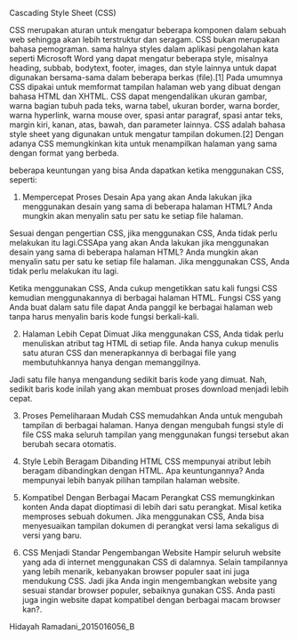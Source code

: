 Cascading Style Sheet (CSS) 

CSS merupakan aturan untuk mengatur beberapa komponen dalam sebuah web sehingga akan lebih terstruktur dan seragam. CSS bukan merupakan bahasa pemograman. sama halnya styles dalam aplikasi pengolahan kata seperti Microsoft Word yang dapat mengatur beberapa style, misalnya heading, subbab, bodytext, footer, images, dan style lainnya untuk dapat digunakan bersama-sama dalam beberapa berkas (file).[1] Pada umumnya CSS dipakai untuk memformat tampilan halaman web yang dibuat dengan bahasa HTML dan XHTML. CSS dapat mengendalikan ukuran gambar, warna bagian tubuh pada teks, warna tabel, ukuran border, warna border, warna hyperlink, warna mouse over, spasi antar paragraf, spasi antar teks, margin kiri, kanan, atas, bawah, dan parameter lainnya. CSS adalah bahasa style sheet yang digunakan untuk mengatur tampilan dokumen.[2] Dengan adanya CSS memungkinkan kita untuk menampilkan halaman yang sama dengan format yang berbeda.

beberapa keuntungan yang bisa Anda dapatkan ketika menggunakan CSS, seperti:

1. Mempercepat Proses Desain
Apa yang akan Anda lakukan jika menggunakan desain yang sama di beberapa halaman HTML? Anda mungkin akan menyalin satu per satu ke setiap file halaman.

Sesuai dengan pengertian CSS, jika menggunakan CSS, Anda tidak perlu melakukan itu lagi.CSSApa yang akan Anda lakukan jika menggunakan desain yang sama di beberapa halaman HTML? Anda mungkin akan menyalin satu per satu ke setiap file halaman. Jika menggunakan CSS, Anda tidak perlu melakukan itu lagi.

Ketika menggunakan CSS, Anda cukup mengetikkan satu kali fungsi CSS kemudian menggunakannya di berbagai halaman HTML. Fungsi CSS yang Anda buat dalam satu file dapat Anda panggil ke berbagai halaman web tanpa harus menyalin baris kode fungsi berkali-kali.

2. Halaman Lebih Cepat Dimuat
Jika menggunakan CSS, Anda tidak perlu menuliskan atribut tag HTML di setiap file. Anda hanya cukup menulis satu aturan CSS dan menerapkannya di berbagai file yang membutuhkannya hanya dengan memanggilnya.

Jadi satu file hanya mengandung sedikit baris kode yang dimuat. Nah, sedikit baris kode inilah yang akan membuat proses download menjadi lebih cepat.

3. Proses Pemeliharaan Mudah
CSS memudahkan Anda untuk mengubah tampilan di berbagai halaman. Hanya dengan mengubah fungsi style di file CSS maka seluruh tampilan yang menggunakan fungsi tersebut akan berubah secara otomatis.

4. Style Lebih Beragam Dibanding HTML
CSS mempunyai atribut lebih beragam dibandingkan dengan HTML. Apa keuntungannya? Anda mempunyai lebih banyak pilihan tampilan halaman website. 

5. Kompatibel Dengan Berbagai Macam Perangkat
CSS memungkinkan konten Anda dapat dioptimasi di lebih dari satu perangkat. Misal ketika memproses sebuah dokumen. Jika menggunakan CSS, Anda bisa menyesuaikan tampilan dokumen di perangkat versi lama sekaligus di versi yang baru.

6. CSS Menjadi Standar Pengembangan Website
Hampir seluruh website yang ada di internet menggunakan CSS di dalamnya. Selain tampilannya yang lebih menarik, kebanyakan browser populer saat ini juga mendukung CSS. Jadi jika Anda ingin mengembangkan website yang sesuai standar browser populer, sebaiknya gunakan CSS. Anda pasti juga ingin website dapat kompatibel dengan berbagai macam browser kan?.

Hidayah Ramadani_2015016056_B
